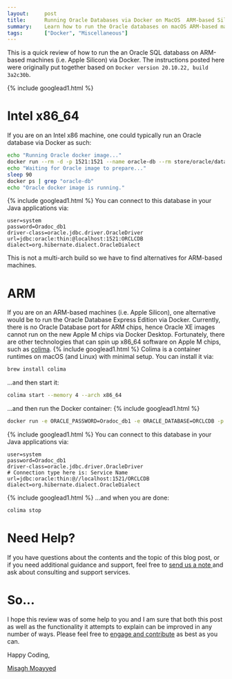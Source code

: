 ```yaml
---
layout:     post
title:      Running Oracle Databases via Docker on MacOS  ARM-based Sillicon
summary:    Learn how to run the Oracle databases on macOS ARM-based machines via Docker. 
tags:       ["Docker", "Miscellaneous"]
---
```


This is a quick review of how to run the an Oracle SQL databass on ARM-based machines (i.e. Apple Silicon) via Docker. The instructions posted here were originally put together based on `Docker version 20.10.22, build 3a2c30b`. 

{% include googlead1.html %}

# Intel x86_64

If you are on an Intel x86 machine, one could typically run an Oracle database via Docker as such:

```bash
echo "Running Oracle docker image..."
docker run --rm -d -p 1521:1521 --name oracle-db --rm store/oracle/database-enterprise:12.2.0.1-slim
echo "Waiting for Oracle image to prepare..."
sleep 90
docker ps | grep "oracle-db"
echo "Oracle docker image is running."
```
{% include googlead1.html %}
You can connect to this database in your Java applications via:

```properties
user=system
password=Oradoc_db1
driver-class=oracle.jdbc.driver.OracleDriver
url=jdbc:oracle:thin:@localhost:1521:ORCLCDB
dialect=org.hibernate.dialect.OracleDialect
```

This is not a multi-arch build so we have to find alternatives for ARM-based machines.

# ARM

If you are on an ARM-based machines (i.e. Apple Silicon), one alternative would be to run the Oracle Database Express Edition via Docker. Currently, there is no Oracle Database port for ARM chips, hence Oracle XE images cannot run on the new Apple M chips via Docker Desktop. Fortunately, there are other technologies that can spin up x86_64 software on Apple M chips, such as [colima](https://github.com/abiosoft/colima). 
{% include googlead1.html %}
Colima is a container runtimes on macOS (and Linux) with minimal setup. You can install it via:

```bash
brew install colima
```

...and then start it:

```bash
colima start --memory 4 --arch x86_64
```

...and then run the Docker container:
{% include googlead1.html %}
```bash
docker run -e ORACLE_PASSWORD=Oradoc_db1 -e ORACLE_DATABASE=ORCLCDB -p 1521:1521 gvenzl/oracle-xe
```
{% include googlead1.html %}
You can connect to this database in your Java applications via:

```properties
user=system
password=Oradoc_db1
driver-class=oracle.jdbc.driver.OracleDriver
# Connection type here is: Service Name
url=jdbc:oracle:thin:@//localhost:1521/ORCLCDB
dialect=org.hibernate.dialect.OracleDialect
```
{% include googlead1.html %}
...and when you are done:

```bash
colima stop
```

# Need Help?

If you have questions about the contents and the topic of this blog post, or if you need additional guidance and support, feel free to [send us a note ](/#contact-section-header) and ask about consulting and support services.

# So...

I hope this review was of some help to you and I am sure that both this post as well as the functionality it attempts to explain can be improved in any number of ways. Please feel free to [engage and contribute][contribguide] as best as you can.

Happy Coding,

[Misagh Moayyed](https://fawnoos.com)

[contribguide]: https://apereo.github.io/cas/developer/Contributor-Guidelines.html